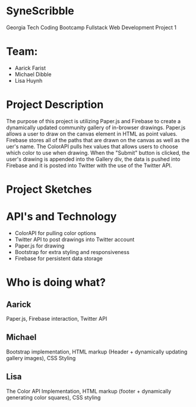 # SyneScribble

Georgia Tech Coding Bootcamp
Fullstack Web Development
Project 1

# Team:
* Aarick Farist
* Michael Dibble
* Lisa Huynh

# Project Description
The purpose of this project is utilizing Paper.js and Firebase to create a dynamically updated community gallery of in-browser drawings.
Paper.js allows a user to draw on the canvas element in HTML as point values.
Firebase stores all of the paths that are drawn on the canvas as well as the uer's name.
The ColorAPI pulls hex values that allows users to choose which color to use when drawing.
When the "Submit" button is clicked, the user's drawing is appended into the Gallery div, the data is pushed into Firebase and it is posted into Twitter with the use of the Twitter API.

# Project Sketches


# API's and Technology

* ColorAPI for pulling color options
* Twitter API to post drawings into Twitter account
* Paper.js for drawing 
* Bootstrap for extra styling and responsiveness
* Firebase for persistent data storage

# Who is doing what?


## Aarick

Paper.js, Firebase interaction, Twitter API

## Michael

Bootstrap implementation, HTML markup (Header + dynamically updating gallery images), CSS Styling

## Lisa

The Color API Implementation, HTML markup (footer + dynamically generating color squares), CSS styling

